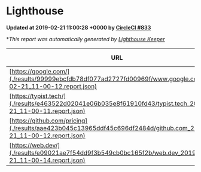 
# Lighthouse

**Updated at 2019-02-21 11:00:28 +0000 by [CircleCI #833](https://circleci.com/gh/ItinerisLtd/lighthouse-keeper-example/833)**

**This report was automatically generated by [Lighthouse Keeper](https://github.com/itinerisltd/lighthouse-keeper)*

| URL | Performance | Accessibility | Best Practices | SEO | PWA | Updated At |
| --- | --- | --- | --- | --- | --- | --- |
| [https://google.com/](./results/99999ebcfdb78df077ad2727fd00969f/www.google.com_2019-02-21_11-00-12.report.json) | 0.96 | 0.71 | 0.93 | 0.8 | 0.58 | 2019-02-21T11:00:12.053Z |
| [https://typist.tech/](./results/e463522d02041e06b035e8f61910fd43/typist.tech_2019-02-21_11-00-11.report.json) | 1 |  |  |  |  | 2019-02-21T11:00:11.954Z |
| [https://github.com/pricing](./results/aae423b045c13965ddf45c696df2484d/github.com_2019-02-21_11-00-12.report.json) | 0.71 | 0.89 | 0.93 | 0.9 | 0.58 | 2019-02-21T11:00:12.792Z |
| [https://web.dev/](./results/e09021ae7f54dd9f3b549cb0bc165f2b/web.dev_2019-02-21_11-00-14.report.json) | 0.9 | 0.93 | 0.93 | 0.91 | 1 | 2019-02-21T11:00:14.607Z |
